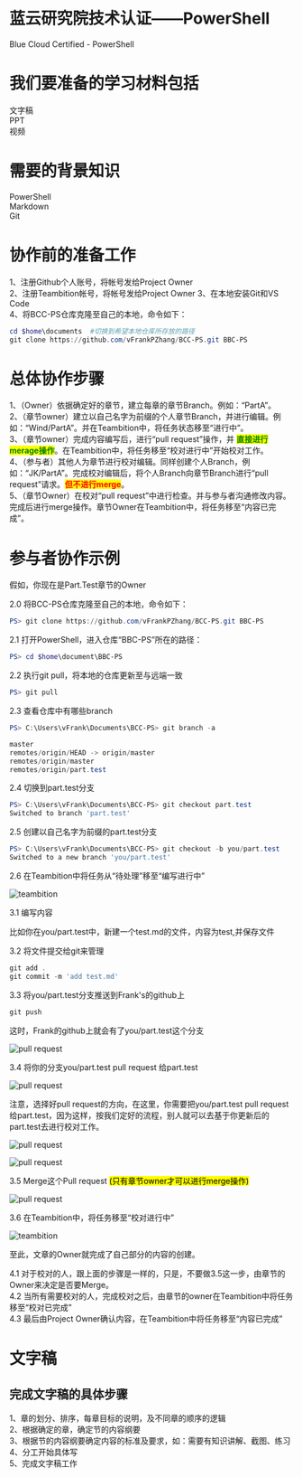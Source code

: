 # 蓝云研究院技术认证——PowerShell

Blue Cloud Certified - PowerShell

# 我们要准备的学习材料包括

  文字稿  
  PPT  
  视频

# 需要的背景知识

PowerShell  
Markdown  
Git  

# 协作前的准备工作
  
  1、注册Github个人账号，将帐号发给Project Owner  
  2、注册Teambition帐号，将帐号发给Project Owner
  3、在本地安装Git和VS Code  
  4、将BCC-PS仓库克隆至自己的本地，命令如下：  
  ```powershell
  cd $home\documents  #切换到希望本地仓库所存放的路径
  git clone https://github.com/vFrankPZhang/BCC-PS.git BBC-PS
  ```

# 总体协作步骤

  1、（Owner）依据确定好的章节，建立每章的章节Branch。例如：“PartA”。  
  2、（章节owner）建立以自己名字为前缀的个人章节Branch，并进行编辑。例如：“Wind/PartA”。并在Teambition中，将任务状态移至“进行中”。  
  3、（章节owner）完成内容编写后，进行“pull request”操作，并 **<mark style="color: Green">直接进行merage操作</mark>**。在Teambition中，将任务移至“校对进行中”开始校对工作。  
  4、（参与者）其他人为章节进行校对编辑。同样创建个人Branch，例如：“JK/PartA”。完成校对编辑后，将个人Branch向章节Branch进行“pull request”请求。**<mark style="color: Red">但不进行merge</mark>**。  
  5、（章节Owner）在校对“pull request”中进行检查。并与参与者沟通修改内容。完成后进行merge操作。章节Owner在Teambition中，将任务移至“内容已完成”。  


# 参与者协作示例

假如，你现在是Part.Test章节的Owner

2.0 将BCC-PS仓库克隆至自己的本地，命令如下：  
  ```powershell
  PS> git clone https://github.com/vFrankPZhang/BCC-PS.git BBC-PS  
  ```

2.1 打开PowerShell，进入仓库“BBC-PS”所在的路径：
```powershell
PS> cd $home\document\BBC-PS
```

2.2 执行git pull，将本地的仓库更新至与远端一致
```powershell
PS> git pull
```
2.3 查看仓库中有哪些branch
```powershell
PS> C:\Users\vFrank\Documents\BCC-PS> git branch -a

master
remotes/origin/HEAD -> origin/master
remotes/origin/master
remotes/origin/part.test
```
2.4 切换到part.test分支
```powershell
PS> C:\Users\vFrank\Documents\BCC-PS> git checkout part.test
Switched to branch 'part.test'
```
2.5 创建以自己名字为前缀的part.test分支
```powershell
PS> C:\Users\vFrank\Documents\BCC-PS> git checkout -b you/part.test
Switched to a new branch 'you/part.test'
```
2.6 在Teambition中将任务从“待处理”移至“编写进行中”

![teambition](images/readme.teambition.1.png)

3.1 编写内容  

比如你在you/part.test中，新建一个test.md的文件，内容为test,并保存文件

3.2 将文件提交给git来管理
```powershell
git add .
git commit -m 'add test.md'
```
3.3 将you/part.test分支推送到Frank's的github上
```powershell
git push
```
这时，Frank的github上就会有了you/part.test这个分支

![pull request](images/readme.pullrequest.1.png)

3.4 将你的分支you/part.test pull request 给part.test

![pull request](images/readme.pullrequest.2.png)

注意，选择好pull request的方向，在这里，你需要把you/part.test pull request 给part.test，因为这样，按我们定好的流程，别人就可以去基于你更新后的part.test去进行校对工作。

![pull request](images/readme.pullrequest.3.png)

![pull request](images/readme.pullrequest.4.png)

3.5 Merge这个Pull request <mark>(只有章节owner才可以进行merge操作)</mark>

![pull request](images/readme.pullrequest.5.png)

3.6 在Teambition中，将任务移至“校对进行中”

![teambition](images/readme.teambition.2.png)

至此，文章的Owner就完成了自己部分的内容的创建。  

4.1 对于校对的人，跟上面的步骤是一样的，只是，不要做3.5这一步，由章节的Owner来决定是否要Merge。  
4.2 当所有需要校对的人，完成校对之后，由章节的owner在Teambition中将任务移至“校对已完成”  
4.3 最后由Project Owner确认内容，在Teambition中将任务移至“内容已完成”  

# 文字稿

## 完成文字稿的具体步骤

  1、章的划分、排序，每章目标的说明，及不同章的顺序的逻辑  
  2、根据确定的章，确定节的内容纲要  
  3、根据节的内容纲要确定内容的标准及要求，如：需要有知识讲解、截图、练习  
  4、分工开始具体写  
  5、完成文字稿工作
